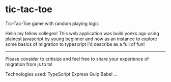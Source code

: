 # tic-tac-toe
Tic-Tac-Toe game with random playing logic

Hello my fellow colleges!
This web application was build yonks ago
using plainest javascript by young beginner and now as an instance
to explore some basics of migration to typescript I'd describe as a full of fun!

***

Please consider to critisize and feel free to share your experience of migration from js to ts!

Technologies used:
TypeScript
Express
Gulp
Babel
...
